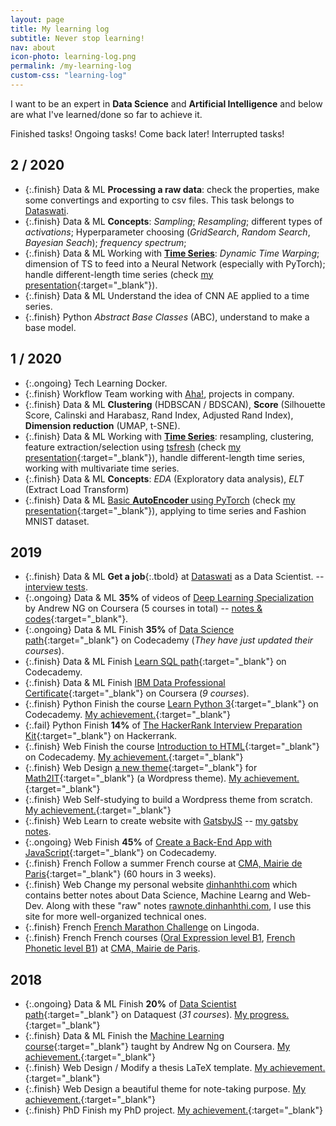 ```yaml
---
layout: page
title: My learning log
subtitle: Never stop learning!
nav: about
icon-photo: learning-log.png
permalink: /my-learning-log
custom-css: "learning-log"
---
```


I want to be an expert in **Data Science** and **Artificial Intelligence** and below are what I've learned/done so far to achieve it.

<p class="text-left">
  <span class="task finish d-inline-block mr-3">Finished tasks!</span>
  <span class="task ongoing d-inline-block mr-3">Ongoing tasks!</span>
  <span class="task delay d-inline-block mr-3">Come back later!</span>
  <span class="task fail d-inline-block">Interrupted tasks!</span>
</p>

## 2 / 2020

- {:.finish} <span class="tbadge badge-yellow">Data & ML</span> **Processing a raw data**: check the properties, make some convertings and exporting to csv files. This task belongs to [Dataswati](https://www.dataswati.com/).
- {:.finish} <span class="tbadge badge-yellow">Data & ML</span> **Concepts**: _Sampling_; _Resampling_; different types of _activations_; Hyperparameter choosing (_GridSearch_, _Random Search_, _Bayesian Seach_); _frequency spectrum_; 
- {:.finish} <span class="tbadge badge-yellow">Data & ML</span> Working with [**Time Series**](/notes#time_series): _Dynamic Time Warping_; dimension of TS to feed into a Neural Network (especially with PyTorch); handle different-length time series (check [my presentation](/files/ml/thi_presentation_AE_tsfresh_clustering_02-03-20.pdf){:target="_blank"}).
- {:.finish} <span class="tbadge badge-yellow">Data & ML</span> Understand the idea of CNN AE applied to a time series.
- {:.finish} <span class="tbadge badge-orange">Python</span> _Abstract Base Classes_ (ABC), understand to make a base model.


## 1 / 2020

- {:.ongoing} <span class="tbadge badge-orange">Tech</span> Learning Docker.
- {:.finish} <span class="tbadge badge-gray">Workflow</span> Team working with [Aha!](http://aha.io/), projects in company.
- {:.finish} <span class="tbadge badge-yellow">Data & ML</span> **Clustering** (HDBSCAN / BDSCAN), **Score** (Silhouette Score, Calinski and Harabasz, Rand Index, Adjusted Rand Index), **Dimension reduction** (UMAP, t-SNE).
- {:.finish} <span class="tbadge badge-yellow">Data & ML</span> Working with [**Time Series**](/notes#time_series): resampling, clustering, feature extraction/selection using [tsfresh](https://tsfresh.readthedocs.io/en/latest/) (check [my presentation](/files/ml/thi_presentation_AE_tsfresh_clustering_02-03-20.pdf){:target="_blank"}), handle different-length time series, working with multivariate time series.
- {:.finish} <span class="tbadge badge-yellow">Data & ML</span> **Concepts**: _EDA_ (Exploratory data analysis), _ELT_ (Extract Load Transform)
- {:.finish} <span class="tbadge badge-yellow">Data & ML</span> [Basic **AutoEncoder** using PyTorch](/simple-AE) (check [my presentation](/files/ml/thi_presentation_AE_tsfresh_clustering_02-03-20.pdf){:target="_blank"}), applying to time series and Fashion MNIST dataset.


## 2019

- {:.finish} <span class="tbadge badge-yellow">Data & ML</span> **Get a job**{:.tbold} at [Dataswati](https://www.dataswati.com/) as a Data Scientist. -- [interview tests](https://github.com/dinhanhthi/data-science-learning/tree/master/interview/dataswati).
- {:.ongoing} <span class="tbadge badge-yellow">Data & ML</span> **35%** of videos of [Deep Learning Specialization](https://www.coursera.org/specializations/deep-learning) by Andrew NG on Coursera (5 courses in total) -- [notes & codes](https://github.com/dinhanhthi/deeplearning.ai-notes){:target="_blank"}.
- {:.ongoing} <span class="tbadge badge-yellow">Data & ML</span> Finish **35%** of [Data Science path](https://www.codecademy.com/learn/paths/data-science){:target="_blank"} on Codecademy (*They have just updated their courses*).
- {:.finish} <span class="tbadge badge-yellow">Data & ML</span> Finish [Learn SQL path](https://www.codecademy.com/learn/learn-sql){:target="_blank"} on Codecademy.
- {:.finish} <span class="tbadge badge-yellow">Data & ML</span> Finish [IBM Data Professional Certificate](https://www.coursera.org/specializations/ibm-data-science-professional-certificate){:target="_blank"} on Coursera (*9 courses*).
- {:.finish} <span class="tbadge badge-orange">Python</span> Finish the course [Learn Python 3](https://www.codecademy.com/learn/learn-python-3){:target="_blank"} on Codecademy. [My achievement.](https://www.codecademy.com/dinhanhthi){:target="_blank"}
- {:.fail} <span class="tbadge badge-orange">Python</span> Finish **14%** of [The HackerRank Interview Preparation Kit](https://www.hackerrank.com/interview/interview-preparation-kit){:target="_blank"} on Hackerrank.
- {:.finish} <span class="tbadge badge-blue">Web</span> Finish the course [Introduction to HTML](https://www.codecademy.com/learn/learn-html){:target="_blank"} on Codecademy. [My achievement.](https://www.codecademy.com/dinhanhthi){:target="_blank"}
- {:.finish} <span class="tbadge badge-blue">Web</span> Design [a new theme](https://github.com/dinhanhthi/math2itwp){:target="_blank"} for [Math2IT](https://math2it.com){:target="_blank"} (a Wordpress theme). [My achievement.](https://math2it.com){:target="_blank"}
- {:.finish} <span class="tbadge badge-blue">Web</span> Self-studying to build a Wordpress theme from scratch. [My achievement.](https://github.com/dinhanhthi/math2itwp){:target="_blank"}
- {:.finish} <span class="tbadge badge-blue">Web</span> Learn to create website with [GatsbyJS](https://www.gatsbyjs.org/) -- [my gatsby notes](/gatsby-js).
- {:.ongoing} <span class="tbadge badge-blue">Web</span> Finish **45%** of [Create a Back-End App with JavaScript](https://www.codecademy.com/learn/paths/create-a-back-end-app-with-javascript){:target="_blank"} on Codecademy.
- {:.finish} <span class="tbadge badge-green">French</span> Follow a summer French course at [CMA, Mairie de Paris](https://cma.paris.fr/){:target="_blank"} (60 hours in 3 weeks).
- {:.finish} <span class="tbadge badge-blue">Web</span> Change my personal website [dinhanhthi.com](https://note.dinhanhthi.com) which contains better notes about Data Science, Machine Learng and Web-Dev. Along with these "raw" notes [rawnote.dinhanhthi.com](https://rawnote.dinhanhthi.com/), I use this site for more well-organized technical ones.
- {:.finish} <span class="tbadge badge-green">French</span> [French Marathon Challenge](https://www.lingoda.com/en/language-marathon) on Lingoda.
- {:.finish} <span class="tbadge badge-green">French</span> French courses ([Oral Expression level B1](https://cma.paris.fr/#displayElement(7490)), [French Phonetic level B1](https://cma.paris.fr/#displayElement(7492))) at [CMA, Mairie de Paris](https://cma.paris.fr/).

## 2018

- {:.ongoing} <span class="tbadge badge-yellow">Data & ML</span> Finish **20%** of [Data Scientist path](https://www.dataquest.io/path/data-scientist){:target="_blank"} on Dataquest (*31 courses*). [My progress.](https://app.dataquest.io/profile/dinhanhthimail){:target="_blank"}
- {:.finish} <span class="tbadge badge-yellow">Data & ML</span> Finish the [Machine Learning course](https://www.coursera.org/learn/machine-learning){:target="_blank"} taught by Andrew Ng on Coursera. [My achievement.](https://www.coursera.org/account/accomplishments/verify/WJ9DNBMRQDJ8){:target="_blank"}
- {:.finish} <span class="tbadge badge-blue">Web</span> Design / Modify a thesis LaTeX template. [My achievement.](https://github.com/dinhanhthi/ThiThesisTemp){:target="_blank"}
- {:.finish} <span class="tbadge badge-blue">Web</span> Design a beautiful theme for note-taking purpose. [My achievement.](https://github.com/dinhanhthi/NoteTheme){:target="_blank"}
- {:.finish} <span class="tbadge badge-gray">PhD</span> Finish my PhD project. [My achievement.](https://github.com/dinhanhthi/MyCertificates/blob/master/Certificate%20of%20completion%20of%20the%20Doctor's%20degree.pdf){:target="_blank"}
